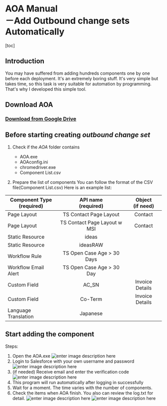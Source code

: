 
# AOA Manual<br>－<b>A</b>dd <b>O</b>utbound change sets <b>A</b>utomatically 

[toc]

## Introduction
You may have suffered from adding hundreds components one by one before each deployment. It's an extremely boring stuff. It's very simple but takes time, so this task is very suitable for automation by programming. That's why I developed this simple tool.


## Download AOA
### [Download from Google Drive](https://goo.gl/PDyzNw)

## Before starting creating *outbound change set*

1. Check if the *AOA* folder contains
	* AOA.exe
	* AOAconfig.ini
	* chromedriver.exe
	* Component List.csv

3. Prepare the list of components
You can follow the format of the CSV file(Component List.csv)
Here is an example list:

| Component Type<br>(required) | API name<br>(required)	| Object<br>(if need) |
| --- | :---: | :---: |
| Page Layout | TS Contact Page Layout | Contact |
| Page Layout | TS Contact Page Layout w MSI | Contact |
| Static Resource | ideas | |
| Static Resource | ideasRAW | |
| Workflow Rule | TS Open Case Age > 30 Days | |
| Workflow Email Alert | TS Open Case Age > 30 Day | |
| Custom Field | AC_SN | Invoice Details |
| Custom Field | Co-Term | Invoice Details |
| Language Translation | Japanese | |



## Start adding the component
Steps:

1. Open the AOA.exe
![enter image description here](http://i.imgur.com/C7ghIIz.png)
3. Login to Salesforce with your own username and password
![enter image description here](http://i.imgur.com/DXhh4AB.png)
4. (if needed) Receive email and enter the verification code
![enter image description here](http://i.imgur.com/TjIGnlx.png)
5. This program will run automatically after logging in successfully
6. Wait for a moment. The time varies with the number of components.
7. Check the items when AOA finish. You also can review the log.txt for detail.
![enter image description here](http://i.imgur.com/OqJVwus.png "Check items")
![enter image description here](http://i.imgur.com/sHAAp5a.png "log.txt")

